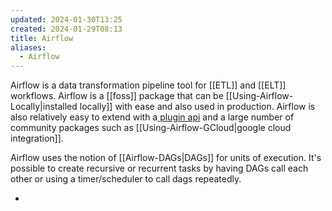 ```yaml
---
updated: 2024-01-30T13:25
created: 2024-01-29T08:13
title: Airflow
aliases:
  - Airflow
---
```


Airflow is a data transformation pipeline tool for [[ETL]] and [[ELT]] workflows. Airflow is a [[foss]] package that can be [[Using-Airflow-Locally|installed locally]] with ease and also used in production.  Airflow is also relatively easy to extend with a[ plugin api](Airflow-Plugins) and a large number of community packages such as [[Using-Airflow-GCloud|google cloud integration]].

Airflow uses the notion of [[Airflow-DAGs|DAGs]] for units of execution. It's possible to create recursive or recurrent tasks by having DAGs call each other or using a timer/scheduler to call dags repeatedly.




-